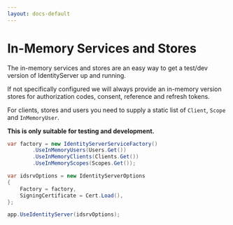 ```yaml
---
layout: docs-default
---
```


# In-Memory Services and Stores

The in-memory services and stores are an easy way to get a test/dev version of IdentityServer up and running.

If not specifically configured we will always provide an in-memory version stores for authorization codes, consent, 
reference and refresh tokens.

For clients, stores and users you need to supply a static list of `Client`, `Scope` and `InMemoryUser`.

**This is only suitable for testing and development.**

```csharp
var factory = new IdentityServerServiceFactory()
        .UseInMemoryUsers(Users.Get())
        .UseInMemoryClients(Clients.Get())
        .UseInMemoryScopes(Scopes.Get());

var idsrvOptions = new IdentityServerOptions
{
    Factory = factory,
    SigningCertificate = Cert.Load(),
};

app.UseIdentityServer(idsrvOptions);
```
